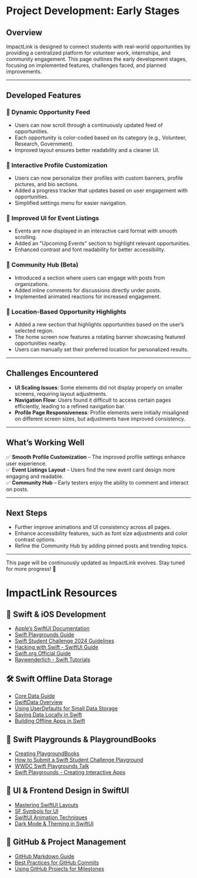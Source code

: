 
# Project Development: Early Stages

## Overview
ImpactLink is designed to connect students with real-world opportunities by providing a centralized platform for volunteer work, internships, and community engagement. This page outlines the early development stages, focusing on implemented features, challenges faced, and planned improvements.

---

## Developed Features

### 🔹 Dynamic Opportunity Feed  
- Users can now scroll through a continuously updated feed of opportunities.  
- Each opportunity is color-coded based on its category (e.g., Volunteer, Research, Government).  
- Improved layout ensures better readability and a cleaner UI.

### 🔹 Interactive Profile Customization  
- Users can now personalize their profiles with custom banners, profile pictures, and bio sections.  
- Added a progress tracker that updates based on user engagement with opportunities.  
- Simplified settings menu for easier navigation.

### 🔹 Improved UI for Event Listings  
- Events are now displayed in an interactive card format with smooth scrolling.  
- Added an "Upcoming Events" section to highlight relevant opportunities.  
- Enhanced contrast and font readability for better accessibility.

### 🔹 Community Hub (Beta)  
- Introduced a section where users can engage with posts from organizations.  
- Added inline comments for discussions directly under posts.  
- Implemented animated reactions for increased engagement.

### 🔹 Location-Based Opportunity Highlights  
- Added a new section that highlights opportunities based on the user’s selected region.  
- The home screen now features a rotating banner showcasing featured opportunities nearby.  
- Users can manually set their preferred location for personalized results.

---

## Challenges Encountered  

- **UI Scaling Issues**: Some elements did not display properly on smaller screens, requiring layout adjustments.  
- **Navigation Flow**: Users found it difficult to access certain pages efficiently, leading to a refined navigation bar.  
- **Profile Page Responsiveness**: Profile elements were initially misaligned on different screen sizes, but adjustments have improved consistency.  

---

## What’s Working Well  

✅ **Smooth Profile Customization** – The improved profile settings enhance user experience.  
✅ **Event Listings Layout** – Users find the new event card design more engaging and readable.  
✅ **Community Hub** – Early testers enjoy the ability to comment and interact on posts.  

---

## Next Steps  

- Further improve animations and UI consistency across all pages.  
- Enhance accessibility features, such as font size adjustments and color contrast options.  
- Refine the Community Hub by adding pinned posts and trending topics.  

---

This page will be continuously updated as ImpactLink evolves. Stay tuned for more progress! 🚀

# ImpactLink Resources

## **📖 Swift & iOS Development**
- [Apple’s SwiftUI Documentation](https://developer.apple.com/documentation/swiftui/)
- [Swift Playgrounds Guide](https://developer.apple.com/swift-playgrounds/)
- [Swift Student Challenge 2024 Guidelines](https://developer.apple.com/education/swift-student-challenge/)
- [Hacking with Swift - SwiftUI Guide](https://www.hackingwithswift.com/quick-start/swiftui)
- [Swift.org Official Guide](https://swift.org/documentation/)
- [Raywenderlich - Swift Tutorials](https://www.raywenderlich.com/ios/paths)

## **🛠️ Swift Offline Data Storage**
- [Core Data Guide](https://developer.apple.com/documentation/coredata)
- [SwiftData Overview](https://developer.apple.com/documentation/swiftdata)
- [Using UserDefaults for Small Data Storage](https://developer.apple.com/documentation/foundation/userdefaults)
- [Saving Data Locally in Swift](https://www.hackingwithswift.com/example-code/data/how-to-save-user-data-to-userdefaults)
- [Building Offline Apps in Swift](https://www.raywenderlich.com/11340-how-to-make-an-offline-capable-app)

## **📁 Swift Playgrounds & PlaygroundBooks**
- [Creating PlaygroundBooks](https://developer.apple.com/documentation/playgroundsupport/)
- [How to Submit a Swift Student Challenge Playground](https://www.hackingwithswift.com/articles/233/how-to-submit-a-swift-student-challenge-playground)
- [WWDC Swift Playgrounds Talk](https://developer.apple.com/videos/play/swift-playgrounds/)
- [Swift Playgrounds - Creating Interactive Apps](https://swiftwithmajid.com/2022/04/27/building-apps-with-swift-playgrounds/)

## **🎨 UI & Frontend Design in SwiftUI**
- [Mastering SwiftUI Layouts](https://www.hackingwithswift.com/quick-start/swiftui/how-to-position-views-in-a-grid)
- [SF Symbols for UI](https://developer.apple.com/sf-symbols/)
- [SwiftUI Animation Techniques](https://swiftwithmajid.com/2020/03/11/swiftui-animations/)
- [Dark Mode & Theming in SwiftUI](https://www.hackingwithswift.com/quick-start/swiftui/how-to-support-dark-mode-in-swiftui)

## **📝 GitHub & Project Management**
- [GitHub Markdown Guide](https://www.markdownguide.org/)
- [Best Practices for GitHub Commits](https://cbea.ms/git-commit/)
- [Using GitHub Projects for Milestones](https://docs.github.com/en/issues/planning-and-tracking-with-projects)
